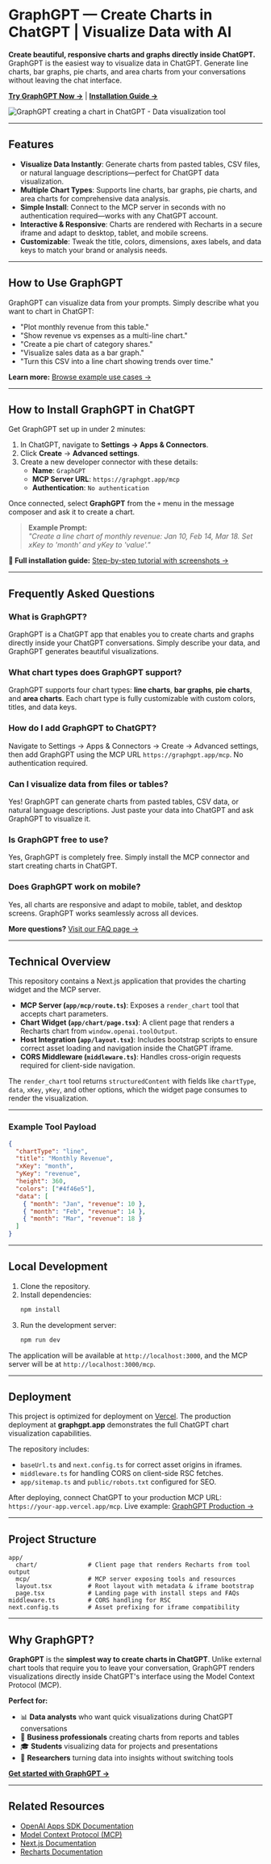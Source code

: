 # GraphGPT — Create Charts in ChatGPT | Visualize Data with AI

**Create beautiful, responsive charts and graphs directly inside ChatGPT.** GraphGPT is the easiest way to visualize data in ChatGPT. Generate line charts, bar graphs, pie charts, and area charts from your conversations without leaving the chat interface.

**[Try GraphGPT Now →](https://graphgpt.app)** | **[Installation Guide →](https://graphgpt.app/#how-it-works)**

![GraphGPT creating a chart in ChatGPT - Data visualization tool](https://graphgpt.app/tutorial/graphGPT_installation_step3.webp)

---

## Features

- **Visualize Data Instantly**: Generate charts from pasted tables, CSV files, or natural language descriptions—perfect for ChatGPT data visualization.
- **Multiple Chart Types**: Supports line charts, bar graphs, pie charts, and area charts for comprehensive data analysis.
- **Simple Install**: Connect to the MCP server in seconds with no authentication required—works with any ChatGPT account.
- **Interactive & Responsive**: Charts are rendered with Recharts in a secure iframe and adapt to desktop, tablet, and mobile screens.
- **Customizable**: Tweak the title, colors, dimensions, axes labels, and data keys to match your brand or analysis needs.

---

## How to Use GraphGPT

GraphGPT can visualize data from your prompts. Simply describe what you want to chart in ChatGPT:

- "Plot monthly revenue from this table."
- "Show revenue vs expenses as a multi-line chart."
- "Create a pie chart of category shares."
- "Visualize sales data as a bar graph."
- "Turn this CSV into a line chart showing trends over time."

**Learn more:** [Browse example use cases →](https://graphgpt.app)

---

## How to Install GraphGPT in ChatGPT

Get GraphGPT set up in under 2 minutes:

1.  In ChatGPT, navigate to **Settings → Apps & Connectors**.
2.  Click **Create** → **Advanced settings**.
3.  Create a new developer connector with these details:
    -   **Name**: `GraphGPT`
    -   **MCP Server URL**: `https://graphgpt.app/mcp`
    -   **Authentication**: `No authentication`

Once connected, select **GraphGPT** from the `+` menu in the message composer and ask it to create a chart.

> **Example Prompt:**  
> _"Create a line chart of monthly revenue: Jan 10, Feb 14, Mar 18. Set xKey to 'month' and yKey to 'value'."_

**📖 Full installation guide:** [Step-by-step tutorial with screenshots →](https://graphgpt.app)

---

## Frequently Asked Questions

### What is GraphGPT?
GraphGPT is a ChatGPT app that enables you to create charts and graphs directly inside your ChatGPT conversations. Simply describe your data, and GraphGPT generates beautiful visualizations.

### What chart types does GraphGPT support?
GraphGPT supports four chart types: **line charts**, **bar graphs**, **pie charts**, and **area charts**. Each chart type is fully customizable with custom colors, titles, and data keys.

### How do I add GraphGPT to ChatGPT?
Navigate to Settings → Apps & Connectors → Create → Advanced settings, then add GraphGPT using the MCP URL `https://graphgpt.app/mcp`. No authentication required.

### Can I visualize data from files or tables?
Yes! GraphGPT can generate charts from pasted tables, CSV data, or natural language descriptions. Just paste your data into ChatGPT and ask GraphGPT to visualize it.

### Is GraphGPT free to use?
Yes, GraphGPT is completely free. Simply install the MCP connector and start creating charts in ChatGPT.

### Does GraphGPT work on mobile?
Yes, all charts are responsive and adapt to mobile, tablet, and desktop screens. GraphGPT works seamlessly across all devices.

**More questions?** [Visit our FAQ page →](https://graphgpt.app)

---

## Technical Overview

This repository contains a Next.js application that provides the charting widget and the MCP server.

-   **MCP Server (`app/mcp/route.ts`)**: Exposes a `render_chart` tool that accepts chart parameters.
-   **Chart Widget (`app/chart/page.tsx`)**: A client page that renders a Recharts chart from `window.openai.toolOutput`.
-   **Host Integration (`app/layout.tsx`)**: Includes bootstrap scripts to ensure correct asset loading and navigation inside the ChatGPT iframe.
-   **CORS Middleware (`middleware.ts`)**: Handles cross-origin requests required for client-side navigation.

The `render_chart` tool returns `structuredContent` with fields like `chartType`, `data`, `xKey`, `yKey`, and other options, which the widget page consumes to render the visualization.

---

### Example Tool Payload

```json
{
  "chartType": "line",
  "title": "Monthly Revenue",
  "xKey": "month",
  "yKey": "revenue",
  "height": 360,
  "colors": ["#4f46e5"],
  "data": [
    { "month": "Jan", "revenue": 10 },
    { "month": "Feb", "revenue": 14 },
    { "month": "Mar", "revenue": 18 }
  ]
}
```

---

## Local Development

1.  Clone the repository.
2.  Install dependencies:
    ```bash
    npm install
    ```
3.  Run the development server:
    ```bash
    npm run dev
    ```

The application will be available at `http://localhost:3000`, and the MCP server will be at `http://localhost:3000/mcp`.

---

## Deployment

This project is optimized for deployment on [Vercel](https://vercel.com). The production deployment at **graphgpt.app** demonstrates the full ChatGPT chart visualization capabilities.

The repository includes:
-   `baseUrl.ts` and `next.config.ts` for correct asset origins in iframes.
-   `middleware.ts` for handling CORS on client-side RSC fetches.
-   `app/sitemap.ts` and `public/robots.txt` configured for SEO.

After deploying, connect ChatGPT to your production MCP URL: `https://your-app.vercel.app/mcp`. Live example: [GraphGPT Production →](https://graphgpt.app)

---

## Project Structure

```
app/
  chart/              # Client page that renders Recharts from tool output
  mcp/                # MCP server exposing tools and resources
  layout.tsx          # Root layout with metadata & iframe bootstrap
  page.tsx            # Landing page with install steps and FAQs
middleware.ts         # CORS handling for RSC
next.config.ts        # Asset prefixing for iframe compatibility
```

---

## Why GraphGPT?

**GraphGPT** is the **simplest way to create charts in ChatGPT**. Unlike external chart tools that require you to leave your conversation, GraphGPT renders visualizations directly inside ChatGPT's interface using the Model Context Protocol (MCP).

**Perfect for:**
- 📊 **Data analysts** who want quick visualizations during ChatGPT conversations
- 💼 **Business professionals** creating charts from reports and tables
- 🎓 **Students** visualizing data for projects and presentations
- 🧪 **Researchers** turning data into insights without switching tools

**[Get started with GraphGPT →](https://graphgpt.app)**

---

## Related Resources

- [OpenAI Apps SDK Documentation](https://developers.openai.com/apps-sdk)
- [Model Context Protocol (MCP)](https://modelcontextprotocol.io)
- [Next.js Documentation](https://nextjs.org/docs)
- [Recharts Documentation](https://recharts.org)
